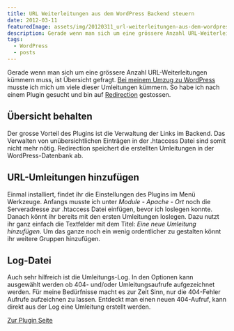 ```yaml
---
title: URL Weiterleitungen aus dem WordPress Backend steuern
date: 2012-03-11
featuredImage: assets/img/20120311_url-weiterleitungen-aus-dem-wordpress-backend-steuern_0.jpg
description: Gerade wenn man sich um eine grössere Anzahl URL-Weiterleitungen kümmern muss, ist Übersicht gefragt. Bei meinem Umzug zu WordPress musste ich mich um viele dieser Umleitungen kümmern. So habe ich nach einem Plugin gesucht und bin auf Redirection gestossen.
tags:
  - WordPress
  - posts
---
```

Gerade wenn man sich um eine grössere Anzahl URL-Weiterleitungen kümmern muss, ist Übersicht gefragt. [Bei meinem Umzug zu WordPress](https://www.pixelstrol.ch/pixelstrol-ch-ist-von-joomla-zu-wordpress-umgezogen/) musste ich mich um viele dieser Umleitungen kümmern. So habe ich nach einem Plugin gesucht und bin auf [Redirection](http://wordpress.org/plugins/redirection/) gestossen.

## Übersicht behalten

Der grosse Vorteil des Plugins ist die Verwaltung der Links im Backend. Das Verwalten von unübersichtlichen Einträgen in der .htaccess Datei sind somit nicht mehr nötig. Redirection speichert die erstellten Umleitungen in der WordPress-Datenbank ab.

## URL-Umleitungen hinzufügen

Einmal installiert, findet ihr die Einstellungen des Plugins im Menü Werkzeuge. Anfangs musste ich unter _Module - Apache - Ort_ noch die Serveradresse zur .htaccess Datei einfügen, bevor ich loslegen konnte. Danach könnt ihr bereits mit den ersten Umleitungen loslegen. Dazu nutzt ihr ganz einfach die Textfelder mit dem Titel: _Eine neue Umleitung hinzufügen_. Um das ganze noch ein wenig ordentlicher zu gestalten könnt ihr weitere Gruppen hinzufügen.

## Log-Datei

Auch sehr hilfreich ist die Umleitungs-Log. In den Optionen kann ausgewählt werden ob 404- und/oder Umleitungsaufrufe aufgezeichnet werden. Für meine Bedürfnisse macht es zur Zeit Sinn, nur die 404-Fehler Aufrufe aufzeichnen zu lassen. Entdeckt man einen neuen 404-Aufruf, kann direkt aus der Log eine Umleitung erstellt werden.

[Zur Plugin Seite](http://wordpress.org/extend/plugins/redirection/)

